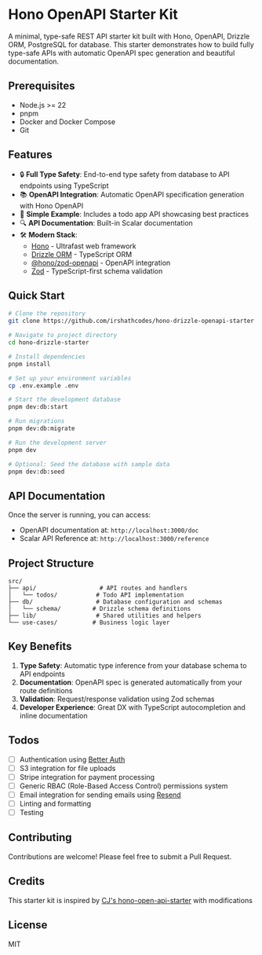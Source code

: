 # Hono OpenAPI Starter Kit

A minimal, type-safe REST API starter kit built with Hono, OpenAPI, Drizzle ORM, PostgreSQL for database. This starter demonstrates how to build fully type-safe APIs with automatic OpenAPI spec generation and beautiful documentation.

## Prerequisites

- Node.js >= 22
- pnpm
- Docker and Docker Compose
- Git

## Features

- 🔒 **Full Type Safety**: End-to-end type safety from database to API endpoints using TypeScript
- 📚 **OpenAPI Integration**: Automatic OpenAPI specification generation with Hono OpenAPI
- 🎯 **Simple Example**: Includes a todo app API showcasing best practices
- 🔍 **API Documentation**: Built-in Scalar documentation
- 🛠 **Modern Stack**:
  - [Hono](https://hono.dev/) - Ultrafast web framework
  - [Drizzle ORM](https://orm.drizzle.team/) - TypeScript ORM
  - [@hono/zod-openapi](https://github.com/honojs/middleware/tree/main/packages/zod-openapi) - OpenAPI integration
  - [Zod](https://zod.dev/) - TypeScript-first schema validation

## Quick Start

```bash
# Clone the repository
git clone https://github.com/irshathcodes/hono-drizzle-openapi-starter

# Navigate to project directory
cd hono-drizzle-starter

# Install dependencies
pnpm install

# Set up your environment variables
cp .env.example .env

# Start the development database
pnpm dev:db:start

# Run migrations
pnpm dev:db:migrate

# Run the development server
pnpm dev

# Optional: Seed the database with sample data
pnpm dev:db:seed
```

## API Documentation

Once the server is running, you can access:

- OpenAPI documentation at: `http://localhost:3000/doc`
- Scalar API Reference at: `http://localhost:3000/reference`

## Project Structure

```
src/
├── api/                  # API routes and handlers
│   └── todos/           # Todo API implementation
├── db/                  # Database configuration and schemas
│   └── schema/         # Drizzle schema definitions
├── lib/                 # Shared utilities and helpers
└── use-cases/          # Business logic layer
```

## Key Benefits

1. **Type Safety**: Automatic type inference from your database schema to API endpoints
2. **Documentation**: OpenAPI spec is generated automatically from your route definitions
3. **Validation**: Request/response validation using Zod schemas
4. **Developer Experience**: Great DX with TypeScript autocompletion and inline documentation

## Todos

- [ ] Authentication using [Better Auth](https://better-auth.com)
- [ ] S3 integration for file uploads
- [ ] Stripe integration for payment processing
- [ ] Generic RBAC (Role-Based Access Control) permissions system
- [ ] Email integration for sending emails using [Resend](https://resend.com)
- [ ] Linting and formatting
- [ ] Testing

## Contributing

Contributions are welcome! Please feel free to submit a Pull Request.

## Credits

This starter kit is inspired by [CJ's hono-open-api-starter](https://github.com/w3cj/hono-open-api-starter) with modifications

## License

MIT
